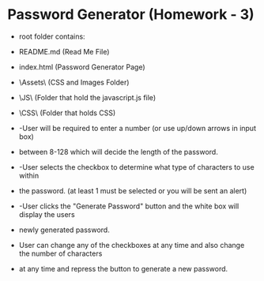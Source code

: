 # Password Generator (Homework - 3)

* root folder contains:

* README.md      (Read Me File)
* index.html     (Password Generator Page)
* \Assets\       (CSS and Images Folder)
*   \JS\        (Folder that hold the javascript.js file)
*   \CSS\       (Folder that holds CSS)

* -User will be required to enter a number (or use up/down arrows in input box) 
* between 8-128 which will decide the length of the password.

* -User selects the checkbox to determine what type of characters to use within
* the password. (at least 1 must be selected or you will be sent an alert)

* -User clicks the "Generate Password" button and the white box will display the users
* newly generated password.

* User can change any of the checkboxes at any time and also change the number of characters
* at any time and repress the button to generate a new password.